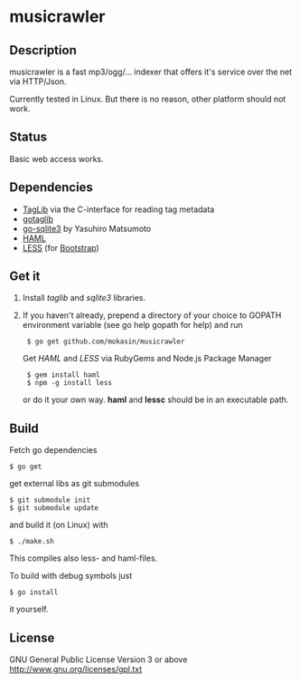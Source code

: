musicrawler
===========

Description
-----------
musicrawler is a fast mp3/ogg/... indexer that offers it's service over the net
via HTTP/Json.

Currently tested in Linux. But there is no reason, other platform should not
work.

Status
------
Basic web access works.

Dependencies
------------
* [TagLib](http://taglib.github.com/)
via the C-interface for reading tag metadata
* [gotaglib](http://github.com/mokasin/gotaglib)
* [go-sqlite3](https://github.com/mattn/go-sqlite3) by Yasuhiro Matsumoto
* [HAML](http://haml.info/)
* [LESS](http://lesscss.org/)
  (for [Bootstrap](http://twitter.github.com/bootstrap/))

Get it
------
1. Install *taglib* and *sqlite3* libraries.
2. If you haven't already, prepend a directory of your choice to GOPATH
   environment variable (see go help gopath for help) and run

		$ go get github.com/mokasin/musicrawler

	Get *HAML* and *LESS* via RubyGems and Node.js Package Manager

		$ gem install haml
		$ npm -g install less

	or do it your own way. **haml** and **lessc** should be in an executable
	path.

Build
-----
Fetch go dependencies

	$ go get
	
get external libs as git submodules

	$ git submodule init
	$ git submodule update

and build it (on Linux) with

	$ ./make.sh

This compiles also less- and haml-files.

To build with debug symbols just

	$ go install

it yourself.

License
-------
GNU General Public License Version 3 or above
http://www.gnu.org/licenses/gpl.txt
